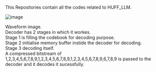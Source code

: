 This Repositories contain all the codes related to HUFF_LLM. </br>


![image](https://github.com/user-attachments/assets/e154b3a3-3403-419a-975b-cf03cb25e3ce)


Waveform image. </br>
Decoder has 2 stages in which it workes. </br>
Stage 1 is filling the codebook for decoding purpose. </br>
Stage 2 initialise memory buffer instide the decoder for decoding. </br>
Stage 3 decoding itself. </br>
A compressed bitstream of 1,2,3,4,5,6,7,8,9,1,2,3,4,5,6,7,8,9,1,2,3,4,5,6,7,8,9,6,7,8,9 is passed to the decoder and it decodes it sucessfully. </br>
